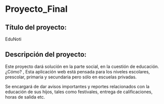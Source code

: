 # Proyecto_Final

## Título del proyecto: 
EduNoti

## Descripción del proyecto:
Este proyecto dará solución en la parte social, en la cuestión de educación. ¿Cómo? , Esta aplicación web está pensada para los niveles escolares, prescolar, primaria y secundaria pero sólo en escuelas privadas.


Se encargará de dar avisos importantes  y reportes relacionados con la educación de sus hijos, tales como festivales, entrega de calificaciones, horas de salida etc. 



